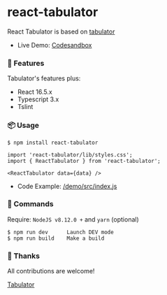 # react-tabulator

React Tabulator is based on [tabulator](https://github.com/olifolkerd/tabulator)

- Live Demo: [Codesandbox](https://codesandbox.io/s/y3pllw3oj9)

### 🌟 Features

Tabulator's features plus:
- React 16.5.x
- Typescript 3.x
- Tslint

### 📦 Usage

```JS
$ npm install react-tabulator

import 'react-tabulator/lib/styles.css';
import { ReactTabulator } from 'react-tabulator';

<ReactTabulator data={data} />
```

- Code Example: [/demo/src/index.js](/demo/src/index.js)

### 🔧 Commands

Require: `NodeJS v8.12.0 +` and `yarn` (optional)

```
$ npm run dev      Launch DEV mode
$ npm run build    Make a build
```

### 🙌 Thanks

All contributions are welcome!

[Tabulator](https://github.com/olifolkerd/tabulator)